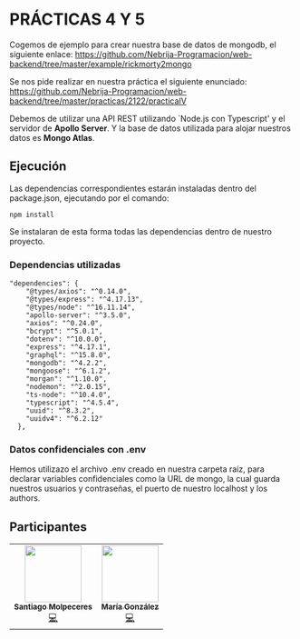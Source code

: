 # PRÁCTICAS 4 Y 5
Cogemos de ejemplo para crear nuestra base de datos de mongodb, el siguiente enlace: 
https://github.com/Nebrija-Programacion/web-backend/tree/master/example/rickmorty2mongo

Se nos pide realizar en nuestra práctica el siguiente enunciado: 
https://github.com/Nebrija-Programacion/web-backend/tree/master/practicas/2122/practicaIV

Debemos de utilizar una API REST utilizando `Node.js con Typescript' y el servidor de **Apollo Server**. Y la base de datos utilizada 
para alojar nuestros datos es **Mongo Atlas**.

## Ejecución 
Las dependencias correspondientes estarán instaladas dentro del package.json, ejecutando por el comando:
```
npm install
```
Se instalaran de esta forma todas las dependencias dentro de nuestro proyecto.

### Dependencias utilizadas
```
"dependencies": {
    "@types/axios": "^0.14.0",
    "@types/express": "^4.17.13",
    "@types/node": "^16.11.14",
    "apollo-server": "^3.5.0",
    "axios": "^0.24.0",
    "bcrypt": "^5.0.1",
    "dotenv": "^10.0.0",
    "express": "^4.17.1",
    "graphql": "^15.8.0",
    "mongodb": "^4.2.2",
    "mongoose": "^6.1.2",
    "morgan": "^1.10.0",
    "nodemon": "^2.0.15",
    "ts-node": "^10.4.0",
    "typescript": "^4.5.4",
    "uuid": "^8.3.2",
    "uuidv4": "^6.2.12"
  },
```

### Datos confidenciales con .env
Hemos utilizazo el archivo .env creado en nuestra carpeta raíz, para declarar variables confidenciales como la URL de mongo, 
la cual guarda nuestros usuarios y contraseñas, el puerto de nuestro localhost y los authors.

## Participantes

<!-- ALL-CONTRIBUTORS-LIST:START - Do not remove or modify this section -->
<!-- prettier-ignore-start -->
<!-- markdownlint-disable -->
<table>
  <tr>
    <td align="center"><a href="https://www.linkedin.com/in/santiago-molpeceres-d%C3%ADaz-ab9087211/"><img src="https://avatars.githubusercontent.com/u/54994511?v=4" width="100px;" alt=""/><br /><sub><b>Santiago Molpeceres</b></sub></a><br /><a href="https://github.com/smolpeceresd/Programacion_Internet" title="Code">💻</a></td>
    <td align="center"><a href="https://www.linkedin.com/in/mar%C3%ADa-gonz%C3%A1lez-herrero-56bb21177/"><img src="https://avatars.githubusercontent.com/u/43043718?v=4" width="100px;" alt=""/><br /><sub><b>María González</b></sub></a><br /><a href="https://github.com/mgh99/Programacion_sistemas_Internet" title="Code">💻</a></td>
  </tr>
</table>

<!-- markdownlint-restore -->
<!-- prettier-ignore-end -->

<!-- ALL-CONTRIBUTORS-LIST:END -->
